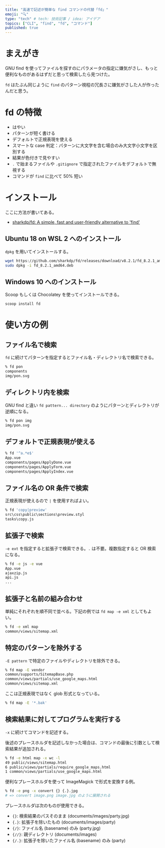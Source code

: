 ```yaml
---
title: "高速で記述が簡単な find コマンドの代替「fd」"
emoji: "🔍"
type: "tech" # tech: 技術記事 / idea: アイデア
topics: ["CLI", "find", "fd", "コマンド"]
published: true
---
```


# まえがき

GNU find を使ってファイルを探すのにパラメータの指定に嫌気がさし、もっと便利なものがあるはずだと思って検索したら見つけた。

`fd` はたぶん同じように `find` のパターン視程の冗長さに嫌気がさした人が作ったんだと思う。

# fd の特徴

- はやい
- パターンが短く書ける
- デフォルトで正規表現を使える
- スマートな case 判定：パターンに大文字を含む場合のみ大文字小文字を区別する
- 結果が色付きで見やすい
- `.` で始まるファイルや `.gitignore` で指定されたファイルをデフォルトで無視する
- コマンドが `find` に比べて 50% 短い

# インストール

ここに方法が書いてある。

- [sharkdp/fd: A simple, fast and user-friendly alternative to 'find'](https://github.com/sharkdp/fd)

## Ubuntu 18 on WSL 2 へのインストール

`dpkg` を用いてインストールする。

```sh
wget https://github.com/sharkdp/fd/releases/download/v8.2.1/fd_8.2.1_amd64.deb
sudo dpkg -i fd_8.2.1_amd64.deb
```

## Windows 10 へのインストール

Scoop もしくは Chocolatey を使ってインストールできる。

```sh
scoop install fd
```

# 使い方の例

## ファイル名で検索

`fd` に続けてパターンを指定するとファイル名・ディレクトリ名で検索できる。

```sh
% fd pon
components
img/pon.svg
```

## ディレクトリ内を検索

GNU find と違い `fd pattern... directory` のようにパターンとディレクトリが逆順になる。

```sh
% fd pon img
img/pon.svg
```

## デフォルトで正規表現が使える

```sh
% fd '^a.*e$'
App.vue
components/pages/ApplyDone.vue
components/pages/ApplyForm.vue
components/pages/ApplyIndex.vue
```

## ファイル名の OR 条件で検索

正規表現が使えるので `|` を使用すればよい。

```sh
% fd 'copy|preview'
src\css\public\sections\preview.styl
tasks\copy.js
```

## 拡張子で検索

`-e ext` を指定すると拡張子で検索できる。`.` は不要。複数指定すると OR 検索になる。

```sh
% fd -e js -e vue
App.vue
ajaxzip.js
api.js
...
```

## 拡張子と名前の組み合わせ

単純にそれぞれを順不同で並べる。下記の例では `fd map -e xml` としてもよい。

```sh
% fd -e xml map
common/views/sitemap.xml
```

## 特定のパターンを除外する

`-E pattern` で特定のファイルやディレクトリを除外できる。

```sh
% fd map -E vendor
common/supports/SitemapBase.php
common/views/partials/use_google_maps.html
common/views/sitemap.xml
```

ここは正規表現ではなく glob 形式となっている。

```sh
% fd map -E '*.bak'
```

## 検索結果に対してプログラムを実行する

`-x` に続けてコマンドを記述する。

後述のプレースホルダを記述しなかった場合は、コマンドの最後に引数として検索結果が追加される。

```sh
% fd -e html map -x wc -l
49 public/views/sitemap.html
6 public/views/partials/require_google_maps.html
1 common/views/partials/use_google_maps.html
```

便利なプレースホルダを使って ImageMagick で形式を変換する例。

```sh
% fd -e png -x convert {} {.}.jpg
# => convert image.png image.jpg のように展開される
```

プレースホルダは次のものが使用できる。

- `{}`: 検索結果のパスそのまま (documents/images/party.jpg)
- `{.}`: 拡張子を除いたもの (documents/images/party)
- `{/}`: ファイル名 (basename) のみ (party.jpg)
- `{//}`: 親ディレクトリ (documents/images)
- `{/.}`: 拡張子を除いたファイル名 (basename) のみ (party)
